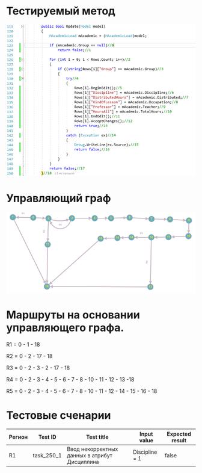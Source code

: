 # Тестируемый метод
![alt text](CODE.PNG "Тестируемый метод")
# Управляющий граф
![alt text](GRAPH.PNG "Тестируемый метод")
# Маршруты на основании управляющего графа.

R1 = 0 - 1 - 18

R2 = 0 - 2 - 17 - 18

R3 = 0 - 2 - 3 - 2 - 17 - 18

R4 = 0 - 2 - 3 - 4 - 5 - 6 - 7 - 8 - 10 - 11 - 12 - 13 -18

R5 = 0 - 2 - 3 - 4 - 5 - 6 - 7 - 8 - 10 - 11 - 12 - 14 - 15 - 16 - 18


# Тестовые сченарии
|Регион|Test ID|Test title|Input value|Expected result|
| --- | --- | --- | --- | --- |
|R1|task_250_1|Ввод  некорректных данных в атрибут Дисциплина|Discipline  = 1|false|